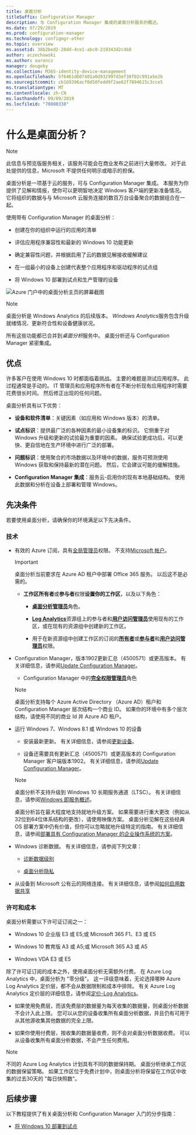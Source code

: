 ```yaml
---
title: 桌面分析
titleSuffix: Configuration Manager
description: 与 Configuration Manager 集成的桌面分析服务的概述。
ms.date: 07/29/2019
ms.prod: configuration-manager
ms.technology: configmgr-other
ms.topic: overview
ms.assetid: 38b2bed2-20dd-4ce1-abc0-219343d2c4b8
author: aczechowski
ms.author: aaroncz
manager: dougeby
ms.collection: M365-identity-device-management
ms.openlocfilehash: 5f6461d607401a0d932997d3ef38f02c991a5e2b
ms.sourcegitcommit: cb169396acf0d50fedd9f2ae62f7894615c3cce5
ms.translationtype: MT
ms.contentlocale: zh-CN
ms.lasthandoff: 09/09/2019
ms.locfileid: "70808338"
---
```

# <a name="what-is-desktop-analytics"></a>什么是桌面分析？

> [!Note]  
> 此信息与预览版服务相关，该服务可能会在商业发布之前进行大量修改。 对于此处提供的信息，Microsoft 不提供任何明示或暗示的担保。  

桌面分析是一项基于云的服务，可与 Configuration Manager 集成。 本服务为你提供了见解和情报，使你可以更明智地决定 Windows 客户端的更新准备情况。 它将组织的数据与与 Microsoft 云服务连接的数百万台设备聚合的数据组合在一起。

使用带有 Configuration Manager 的桌面分析：  

- 创建在你的组织中运行的应用的清单  

- 评估应用程序兼容性和最新的 Windows 10 功能更新  

- 确定兼容性问题，并根据启用了云的数据见解接收缓解建议  

- 在一组最小的设备上创建代表整个应用程序和驱动程序的试点组  

- 将 Windows 10 部署到试点和生产管理的设备  

![Azure 门户中的桌面分析主页的屏幕截图](media/portal-home.png)

> [!Note]  
> 桌面分析是 Windows Analytics 的后续版本。 *Windows Analytics*服务包含升级就绪情况、更新符合性和设备健康状况。
>
> 所有这些功能都已合并到*桌面分析*服务中。 桌面分析还与 Configuration Manager 紧密集成。



## <a name="benefits"></a>优点

许多客户在使用 Windows 10 时都面临着挑战。 主要的难题是测试应用程序。 此过程通常是手动的。 IT 管理员和应用程序所有者在不断分析现有应用程序时需要花费很长时间。 然后修正出现的任何问题。

桌面分析具有以下优势：

- **设备和软件清单**：关键因素（如应用和 Windows 版本）的清单。  

- **试点标识**：提供最广泛的各种因素的最小设备集的标识。 它侧重于对 Windows 升级和更新的试验最为重要的因素。 确保试验更成功后，可以更快、更自信地在生产环境中进行广泛的部署。  

- **问题标识**：使用聚合的市场数据以及环境中的数据，服务可预测使用 Windows 获取和保持最新的潜在问题。 然后，它会建议可能的缓解措施。  

- **Configuration Manager 集成**：服务云-启用你的现有本地基础结构。 使用此数据和分析在设备上部署和管理 Windows。  



## <a name="prerequisites"></a>先决条件

若要使用桌面分析，请确保你的环境满足以下先决条件。


### <a name="technical"></a>技术

- 有效的 Azure 订阅，具有[全局管理员](/azure/active-directory/users-groups-roles/directory-assign-admin-roles#company-administrator-permissions)权限。 不支持[Microsoft 帐户](https://docs.microsoft.com/windows/security/identity-protection/access-control/microsoft-accounts)。  

    > [!Important]  
    > 桌面分析当前要求在 Azure AD 租户中部署 Office 365 服务。 以后这不是必需的。

    - **工作区所有者**或**参与者**权限**设置你的工作区**，以及以下角色：  

      - [**桌面分析管理员**](https://docs.microsoft.com/azure/active-directory/users-groups-roles/directory-assign-admin-roles)角色。

      - [**Log Analytics**](https://docs.microsoft.com/azure/role-based-access-control/built-in-roles#log-analytics-contributor)资源组上的参与者和[**用户访问管理员**](https://docs.microsoft.com/azure/role-based-access-control/built-in-roles#user-access-administrator)使用现有的工作区，或在现有的资源组中创建新的工作区。

      - 用于在新资源组中创建工作区的订阅的[**所有者**](https://docs.microsoft.com/azure/role-based-access-control/built-in-roles#owner)或[**参与者**](https://docs.microsoft.com/azure/role-based-access-control/built-in-roles#contributor)和[**用户访问管理员**](https://docs.microsoft.com/azure/role-based-access-control/built-in-roles#user-access-administrator)权限。  

- Configuration Manager，版本1902更新汇总（4500571）或更高版本。 有关详细信息，请参阅[Update Configuration Manager](/sccm/desktop-analytics/connect-configmgr#bkmk_hotfix)。  

    - Configuration Manager 中的[**完全权限管理员**](/sccm/core/understand/fundamentals-of-role-based-administration#bkmk_Planroles)角色  

    > [!Note]  
    > 桌面分析支持每个 Azure Active Directory （Azure AD）租户和 Configuration Manager 层次结构一个商业 ID。 如果你的环境中有多个层次结构，请使用不同的商业 Id 并 Azure AD 租户。<!-- 4958160 -->

- 运行 Windows 7、Windows 8.1 或 Windows 10 的设备  

    - 安装最新更新。 有关详细信息，请参阅[更新设备](/sccm/desktop-analytics/enroll-devices#update-devices)。  

    - 设备还需要具有更新汇总（4500571）或更高版本的 Configuration Manager 客户端版本1902。 有关详细信息，请参阅[Update Configuration Manager](/sccm/desktop-analytics/connect-configmgr#bkmk_hotfix)。  

    > [!Note]  
    > 桌面分析不支持升级到 Windows 10 长期服务通道（LTSC）。 有关详细信息，请参阅[Windows 即服务概述](https://docs.microsoft.com/windows/deployment/update/waas-overview#long-term-servicing-channel)。
    >
    > 桌面分析旨在最大程度地支持就地升级方案。 如果需要进行重大更改（例如从32位到64位体系结构的更改），请使用映像方案。 桌面分析见解在这些经典 OS 部署方案中仍有价值，但你可以忽略就地升级特定的指南。 有关详细信息，请参阅[部署具有 Configuration Manager 的企业操作系统的方案](/sccm/osd/deploy-use/scenarios-to-deploy-enterprise-operating-systems)。

- Windows 诊断数据。 有关详细信息，请参阅下列文章：  

    - [诊断数据级别](/sccm/desktop-analytics/enable-data-sharing#diagnostic-data-levels)  

    - [桌面分析隐私](/sccm/desktop-analytics/privacy)  

- 从设备到 Microsoft 公有云的网络连接。 有关详细信息，请参阅[如何启用数据共享](/sccm/desktop-analytics/enable-data-sharing)  


### <a name="licensing-and-costs"></a>许可和成本

桌面分析需要以下许可证订阅之一：

- Windows 10 企业版 E3 或 E5;或 Microsoft 365 F1、E3 或 E5  

- Windows 10 教育版 A3 或 A5;或 Microsoft 365 A3 或 A5  

- Windows VDA E3 或 E5  

除了许可证订阅的成本之外，使用桌面分析无需额外付费。 在 Azure Log Analytics 中，桌面分析为 "零分级"。 这一评级意味着，无论选择哪种 Azure Log Analytics 定价层，都不会从数据限制和成本中排除。 有关 Azure Log Analytics 定价层的详细信息，请参阅[定价-Log Analytics](https://azure.microsoft.com/pricing/details/monitor/)。

- 如果使用免费层，而该免费层的数据量为每天收集的数据量，则桌面分析数据不会计入此上限。 您可以从您的设备收集所有桌面分析数据，并且仍有可用于从其他源收集其他数据的完全上限。

- 如果你使用付费层，按收集的数据量收费，则不会对桌面分析数据收费。 可以从设备收集所有桌面分析数据，不会产生任何费用。

> [!Note]  
> 不同的 Azure Log Analytics 计划具有不同的数据保持期。 桌面分析继承工作区的数据保留策略。 如果工作区位于免费计划中，则桌面分析将保留在工作区中收集的过去30天的 "每日快照数"。


## <a name="next-steps"></a>后续步骤

以下教程提供了有关桌面分析和 Configuration Manager 入门的分步指南：  

- [将 Windows 10 部署到试点](/sccm/desktop-analytics/tutorial-windows10)  
